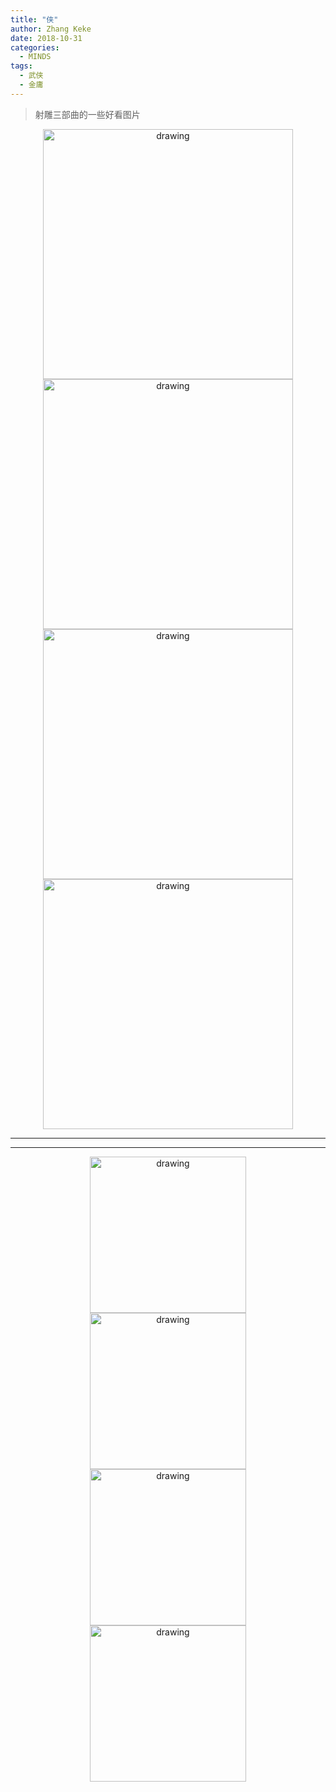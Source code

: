 ```yaml
---
title: "侠"
author: Zhang Keke
date: 2018-10-31
categories:
  - MINDS
tags:
  - 武侠
  - 金庸
---
```


> 射雕三部曲的一些好看图片


<center><img src="/images/xia/tianlong1.jpg" alt="drawing" width="400"/></center>
<center><img src="/images/xia/tianlong2.jpg" alt="drawing" width="400"/></center>
<center><img src="/images/xia/shediao.jpg" alt="drawing" width="400"/></center>
<center><img src="/images/xia/shendiao.jpg" alt="drawing" width="400"/></center>

---
---
<center><img src="/images/xia/yitian1.jpg" alt="drawing" width="250"/></center>
<center><img src="/images/xia/yitian2.jpg" alt="drawing" width="250"/></center>
<center><img src="/images/xia/yitian3.jpg" alt="drawing" width="250"/></center>
<center><img src="/images/xia/yitian4.jpg" alt="drawing" width="250"/></center>